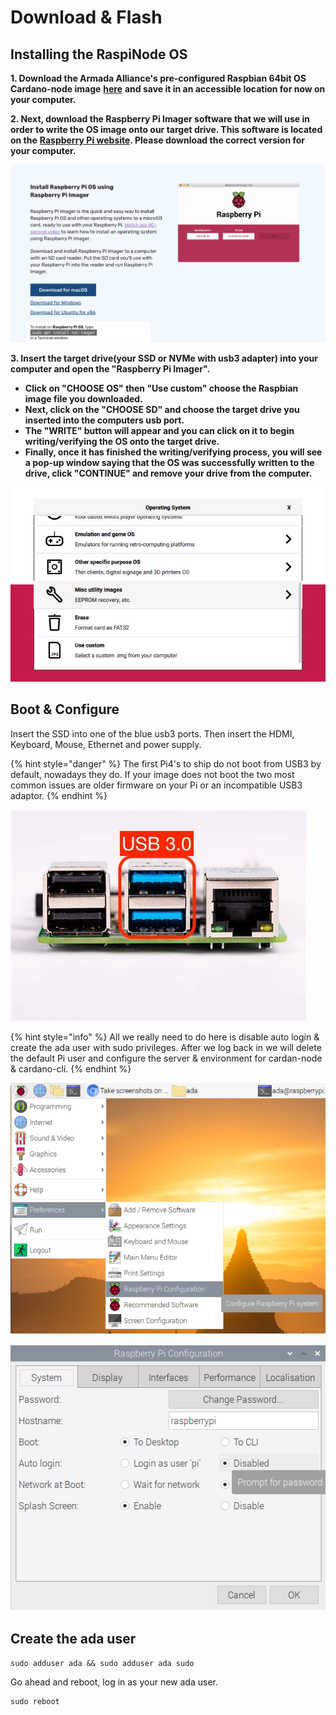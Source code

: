# Download & Flash

## Installing the RaspiNode OS

**1. Download the Armada Alliance's pre-configured Raspbian 64bit OS Cardano-node image** [**here**](https://db.adamantium.online/RasPi-Node.img.gz) **and save it in an accessible location for now on your computer.**

**2. Next, download the Raspberry Pi Imager software that we will use in order to write the OS image onto our target drive. This software is located on the** [**Raspberry Pi website**](https://www.raspberrypi.org/software/)**. Please download the correct version for your computer.**

![](../../.gitbook/assets/screen-shot-2021-03-12-at-5.36.30-pm.png)

**3. Insert the target drive\(your SSD or NVMe with usb3 adapter\) into your computer and open the "Raspberry Pi Imager".**

* **Click on "CHOOSE OS"  then "Use custom" choose the Raspbian image file you downloaded.** 
* **Next, click on the "CHOOSE SD" and choose the target drive you inserted into the computers usb port.**
* **The "WRITE" button will appear and you can click on it to begin writing/verifying the OS onto the target drive.**  
* **Finally, once it has finished the writing/verifying process, you will see a pop-up window saying that the OS was successfully written to the drive, click "CONTINUE" and remove your drive from the computer.** 

![](../../.gitbook/assets/image-2-%20%281%29%20%283%29.png)

## Boot & Configure

Insert the SSD into one of the blue usb3 ports. Then insert the HDMI, Keyboard, Mouse, Ethernet and power supply.

{% hint style="danger" %}
The first Pi4's to ship do not boot from USB3 by default, nowadays they do. If your image does not boot the two most common issues are older firmware on your Pi or an incompatible USB3 adaptor.
{% endhint %}

![](../../.gitbook/assets/pi4%20%281%29.jpeg)

{% hint style="info" %}
All we really need to do here is disable auto login & create the ada user with sudo privileges. After we log back in we will delete the default Pi user and configure the server & environment for cardan-node & cardano-cli.
{% endhint %}

![](../../.gitbook/assets/raspberrypi-configuration.png)

![](../../.gitbook/assets/disable-auto-login.png)

## Create the ada user

```text
sudo adduser ada && sudo adduser ada sudo
```

Go ahead and reboot, log in as your new ada user.

```text
sudo reboot
```

